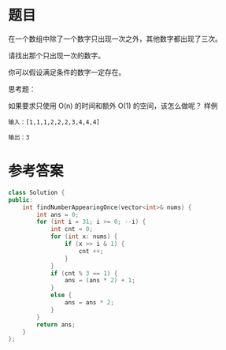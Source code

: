 # 题目
在一个数组中除了一个数字只出现一次之外，其他数字都出现了三次。

请找出那个只出现一次的数字。

你可以假设满足条件的数字一定存在。

思考题：

如果要求只使用 O(n) 的时间和额外 O(1) 的空间，该怎么做呢？
样例
```
输入：[1,1,1,2,2,2,3,4,4,4]

输出：3
```
# 参考答案
```c++
class Solution {
public:
    int findNumberAppearingOnce(vector<int>& nums) {
        int ans = 0;
        for (int i = 31; i >= 0; --i) {
            int cnt = 0;
            for (int x: nums) {
                if (x >> i & 1) {
                    cnt ++;
                }
            }
            if (cnt % 3 == 1) {
                ans = (ans * 2) + 1;
            }
            else {
                ans = ans * 2;
            }
        }
        return ans;
    }
};
